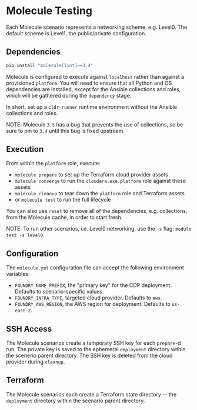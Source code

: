 # Molecule Testing

Each Molecule scenario represents a networking scheme, e.g. Level0. The default
scheme is Level1, the public/private configuration.

## Dependencies

```bash
pip install "molecule[lint]==3.4"
```

Molecule is configured to execute against `localhost` rather than against a
provisioned `platform`. You will need to ensure that all Python and OS
dependencies are installed, except for the Ansible collections and roles, which
will be gathered during the `dependency` stage.

In short, set up a `cldr-runner` runtime environment without the Ansible
collections and roles.

NOTE: Molecule `3.5` has a bug that prevents the use of collections, so be sure
to pin to `3.4` until this bug is fixed upstream.

## Execution

From within the `platform` role, execute:

* `molecule prepare` to set up the Terraform cloud provider assets
* `molecule converge` to run the `cloudera.exe.platform` role against these
assets
* `molecule cleanup` to tear down the `platform` role and Terraform assets
* or `molecule test` to run the full lifecycle

You can also use `reset` to remove all of the dependencies, e.g. collections,
from the Molecule cache, in order to start fresh.

NOTE: To run other scenarios, i.e. Level0 networking, use the `-s` flag:
`module test -s level0`.

## Configuration

The `molecule.yml` configuration file can accept the following environment
variables:

- `FOUNDRY_NAME_PREFIX`, the "primary key" for the CDP deployment. Defaults to
scenario-specific values.
- `FOUNDRY_INFRA_TYPE`, targeted cloud provider. Defaults to `aws`.
- `FOUNDRY_AWS_REGION`, the AWS region for deployment. Defaults to `us-east-2`.

## SSH Access

The Molecule scenarios create a temporary SSH key for each `prepare`-d run. The
private key is saved to the ephemeral `deployment` directory within the scenerio
parent directory. The SSH key is deleted from the cloud provider during
`cleanup`.

## Terraform

The Molecule scenarios each create a Terraform state directory -- the
`deployment` directory within the scenario parent directory.
